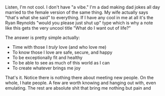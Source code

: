 Listen, I'm not cool. I don't have "a vibe." I'm a dad making dad jokes all day married to the female version of the same thing. My wife actually says "that's what she said" to everything. If I have any cool in me at all it's the Ryan Reynolds "would you please just shut up" type which is why a note like this gets the very uncool title "What do I want out of life?"

The answer is pretty simple actually:

- Time with those I *truly* love (and who love me)
- To know those I love are safe, secure, and happy
- To be exceptionally fit and healthy
- To be able to see as much of this world as I can
- To create whatever brings me joy

That's it. Notice there is nothing there about meeting new people. On the whole, I hate people. A few are worth knowing and hanging out with, even emulating. The rest are absolute shit that bring me nothing but pain and 
